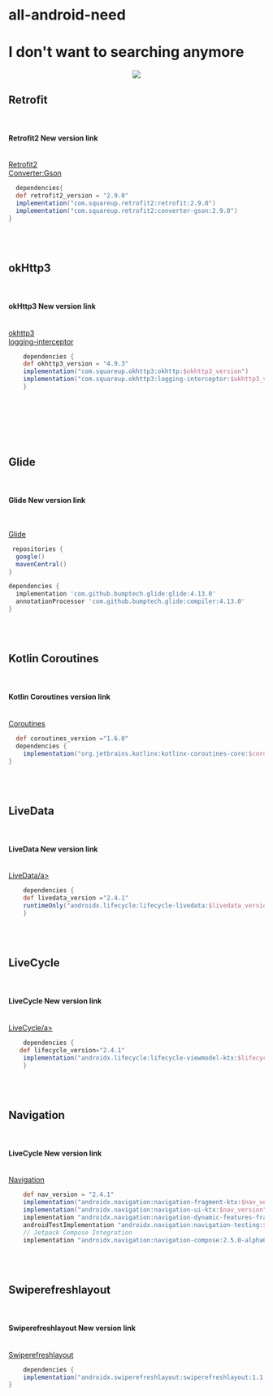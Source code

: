 # all-android-need

<h1>I don't want to searching anymore </h1>

<p align="center"><img src="https://thumbs.gfycat.com/AnyMessyBison-size_restricted.gif"/></p>
<h2><Maven Repository></h2>
<h2> Retrofit</h2><br>
  <h4> Retrofit2 New version link</h4><br>
  <a href="https://mvnrepository.com/artifact/com.squareup.retrofit2/retrofit"> Retrofit2</a><br>
  <a href="https://mvnrepository.com/artifact/com.squareup.retrofit2/converter-gson"> Converter:Gson</a>
  
```gradle
  dependencies{
  def retrofit2_version = "2.9.0"
  implementation("com.squareup.retrofit2:retrofit:2.9.0")
  implementation("com.squareup.retrofit2:converter-gson:2.9.0")
}
```
<br><br>
<h2> okHttp3</h2><br>
  <h4> okHttp3 New version link</h4><br>
  <a href="https://mvnrepository.com/artifact/com.squareup.okhttp3/okhttp"> okhttp3</a><br>
  <a href="https://mvnrepository.com/artifact/com.squareup.okhttp3/logging-interceptor"> logging-interceptor</a>
  
```gradle
    dependencies {
    def okhttp3_version = "4.9.3"
    implementation("com.squareup.okhttp3:okhttp:$okhttp3_version")
    implementation("com.squareup.okhttp3:logging-interceptor:$okhttp3_version")
    }
```
<br><br>  
<br><br>
<h2> Glide</h2><br>
  <h4> Glide New version link</h4><br>
  
  <a href="https://github.com/bumptech/glide"> Glide</a><br>

  
```gradle
 repositories {
  google()
  mavenCentral()
}

dependencies {
  implementation 'com.github.bumptech.glide:glide:4.13.0'
  annotationProcessor 'com.github.bumptech.glide:compiler:4.13.0'
}
```
<br><br>  
</hr>
<h2> Kotlin Coroutines</h2><br>
  <h4> Kotlin Coroutines version link</h4><br>
  <a href="https://github.com/Kotlin/kotlinx.coroutines"> Coroutines</a><br>
  
 
```gradle
  def coroutines_version ="1.6.0"
  dependencies {
    implementation("org.jetbrains.kotlinx:kotlinx-coroutines-core:$coroutines_version")
}
```
<br><br>
<h2> LiveData</h2><br>
  <h4> LiveData New version link</h4><br>
  <a href="https://mvnrepository.com/artifact/androidx.lifecycle/lifecycle-livedata"> LiveData/a><br>
  
```gradle
    dependencies {
    def livedata_version ="2.4.1"
    runtimeOnly("androidx.lifecycle:lifecycle-livedata:$livedata_version")
    }
```
<br><br>
<h2> LiveCycle</h2><br>
  <h4> LiveCycle New version link</h4><br>
  <a href="https://mvnrepository.com/artifact/androidx.lifecycle/lifecycle-livedata-core"> LiveCycle/a><br>
  
```gradle
    dependencies {
   def lifecycle_version="2.4.1"
    implementation("androidx.lifecycle:lifecycle-viewmodel-ktx:$lifecycle_version")
    }
```
<br><br>
<h2>Navigation</h2><br>
  <h4> LiveCycle New version link</h4><br>
  <a href="https://mvnrepository.com/artifact/androidx.navigation/navigation-fragment-ktx"> Navigation</a><br>
  
```gradle
    def nav_version = "2.4.1"
    implementation("androidx.navigation:navigation-fragment-ktx:$nav_version")
    implementation("androidx.navigation:navigation-ui-ktx:$nav_version")
    implementation "androidx.navigation:navigation-dynamic-features-fragment:$nav_version"
    androidTestImplementation "androidx.navigation:navigation-testing:$nav_version"
    // Jetpack Compose Integration
    implementation "androidx.navigation:navigation-compose:2.5.0-alpha03"
```
<br><br>
<h2>Swiperefreshlayout</h2><br>
  <h4> Swiperefreshlayout New version link</h4><br>
  <a href="https://developer.android.com/jetpack/androidx/releases/swiperefreshlayout?hl=ko"> Swiperefreshlayout</a><br>
  
```gradle
    dependencies {
    implementation("androidx.swiperefreshlayout:swiperefreshlayout:1.1.0")
}
```   
    
